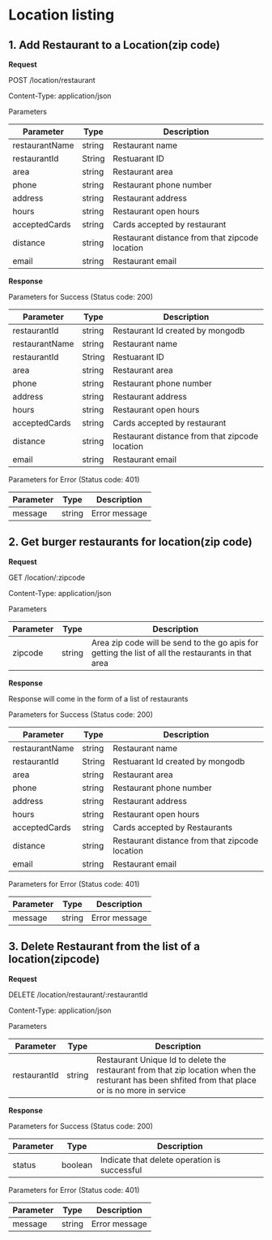 # Location listing

## 1. Add Restaurant to a Location(zip code)

**Request**

POST /location/restaurant

Content-Type: application/json

Parameters

| Parameter      | Type   | Description                                    |
| -------------- | ------ | ---------------------------------------------- |
| restaurantName | string | Restaurant name                                |
| restaurantId   | String | Restuarant ID                                  |
| area           | string | Restaurant area                                |
| phone          | string | Restaurant phone number                        |
| address        | string | Restaurant address                             |
| hours          | string | Restaurant open hours                          |
| acceptedCards  | string | Cards accepted by restaurant                   |
| distance       | string | Restaurant distance from that zipcode location |
| email          | string | Restaurant email                               |

**Response**

Parameters for Success (Status code: 200)

| Parameter      | Type   | Description                                    |
| -------------- | ------ | ---------------------------------------------- |
| restaurantId   | string | Restaurant Id created by mongodb               |
| restaurantName | string | Restaurant name                                |
| restaurantId   | String | Restuarant ID                                  |
| area           | string | Restaurant area                                |
| phone          | string | Restaurant phone number                        |
| address        | string | Restaurant address                             |
| hours          | string | Restaurant open hours                          |
| acceptedCards  | string | Cards accepted by restaurant                   |
| distance       | string | Restaurant distance from that zipcode location |
| email          | string | Restaurant email                               |

Parameters for Error (Status code: 401)

| Parameter | Type   | Description   |
| --------- | ------ | ------------- |
| message   | string | Error message |



## 2. Get burger restaurants for location(zip code)

**Request**

GET /location/:zipcode

Content-Type: application/json

Parameters

| Parameter | Type   | Description                                                  |
| --------- | ------ | ------------------------------------------------------------ |
| zipcode   | string | Area zip code will be send to the go apis for getting the list of all the restaurants in that area |

**Response**

Response will come in the form of a list of restaurants

Parameters for Success (Status code: 200)

| Parameter      | Type   | Description                                    |
| -------------- | ------ | ---------------------------------------------- |
| restaurantName | string | Restaurant name                                |
| restaurantId   | String | Restuarant Id created by mongodb               |
| area           | string | Restaurant area                                |
| phone          | string | Restaurant phone number                        |
| address        | string | Restaurant address                             |
| hours          | string | Restaurant open hours                          |
| acceptedCards  | string | Cards accepted by Restaurants                  |
| distance       | string | Restaurant distance from that zipcode location |
| email          | string | Restaurant email                               |

Parameters for Error (Status code: 401)

| Parameter | Type   | Description   |
| --------- | ------ | ------------- |
| message   | string | Error message |



## 3. Delete Restaurant from the list of a location(zipcode)

**Request**

DELETE /location/restaurant/:restaurantId

Content-Type: application/json

Parameters

| Parameter    | Type   | Description                                                  |
| ------------ | ------ | ------------------------------------------------------------ |
| restaurantId | string | Restaurant Unique Id to delete the restaurant from that zip location when the resturant has been shfited from that place or is no more in service |

**Response**

Parameters for Success (Status code: 200)

| Parameter | Type    | Description                                  |
| --------- | ------- | -------------------------------------------- |
| status    | boolean | Indicate that delete operation is successful |

Parameters for Error (Status code: 401)

| Parameter | Type   | Description   |
| --------- | ------ | ------------- |
| message   | string | Error message |

